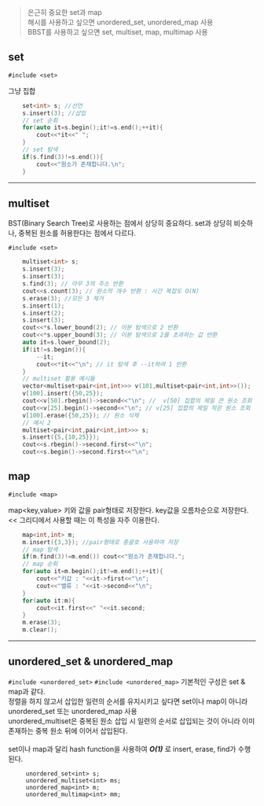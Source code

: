> 은근히 중요한 set과 map<br/>
> 해시를 사용하고 싶으면 unordered_set, unordered_map 사용<br/>
> BBST를 사용하고 싶으면 set, multiset, map, multimap 사용<br/>

## set

`#include <set>`

그냥 집합


```cpp
    set<int> s; //선언
    s.insert(3); //삽입
    // set 순회
    for(auto it=s.begin();it!=s.end();++it){
        cout<<*it<<" ";
    }
    // set 탐색
    if(s.find(3)!=s.end()){
        cout<<"원소가 존재합니다.\n";
    }

```

---

## multiset

BST(Binary Search Tree)로 사용하는 점에서 상당히 중요하다.
set과 상당히 비슷하나, 중복된 원소를 허용한다는 점에서 다르다.

`#include <set>`

```cpp
    multiset<int> s;
    s.insert(3);
    s.insert(3);
    s.find(3); // 아무 3의 주소 반환
    cout<<s.count(3); // 원소의 개수 반환 : 시간 복잡도 O(N)
    s.erase(3); //모든 3 제거
    s.insert(1);
    s.insert(2);
    s.insert(3);
    cout<<*s.lower_bound(2); // 이분 탐색으로 2 반환
    cout<<*s.upper_bound(3); // 이분 탐색으로 2를 초과하는 값 반환
    auto it=s.lower_bound(2);
    if(it!=s.begin()){
        --it;
        cout<<*it<<"\n"; // it 탐색 후 --it하여 1 반환
    }
    // multiset 활용 예시들
    vector<multiset<pair<int,int>>> v(101,multiset<pair<int,int>>());
    v[100].insert({50,25});
    cout<<v[50].rbegin()->second<<"\n"; //  v[50] 집합의 제일 큰 원소 조회
    cout<<v[25].begin()->second<<"\n"; // v[25] 집합의 제일 작은 원소 조회
    v[100].erase({50,25}); // 원소 삭제
    // 예시 2
    multiset<pair<int,pair<int,int>>> s;
    s.insert({5,{10,25}});
    cout<<s.rbegin()->second.first<<"\n";
    cout<<s.begin()->second.first<<"\n";
```

## map

 `#include <map>`

map<key,value>
키와 값을 pair형태로 저장한다. 
key값을 오름차순으로 저장한다. << 그리디에서 사용할 때는 이 특성을 자주 이용한다.

```cpp
    map<int,int> m;
    m.insert({3,3}); //pair형태로 중괄호 사용하여 저장
    // map 탐색
    if(m.find(3)!=m.end()) cout<<"원소가 존재합니다.";
    // map 순회
    for(auto it=m.begin();it!=m.end();++it){
        cout<<"키값 : "<<it->first<<"\n";
        cout<<"밸류 : "<<it->second<<"\n";
    }
    for(auto it:m){
        cout<<it.first<<" "<<it.second;
    }
    m.erase(3);
    m.clear();
```

---

## unordered_set & unordered_map

`#include <unordered_set>`
`#include <unordered_map>`
기본적인 구성은 set & map과 같다.<br>
정렬을 하지 않고서 삽입한 일련의 순서를 유지시키고 싶다면 set이나 map이 아니라 unordered_set 또는 unordered_map 사용<br>
unordered_multiset은 중복된 원소 삽입 시 일련의 순서로 삽입되는 것이 아니라 이미 존재하는 중복 원소 뒤에 이어서 삽입된다.<br>
<br>
set이나 map과 달리 hash function을 사용하여 ***O(1)*** 로 insert, erase, find가 수행된다.

```
     unordered_set<int> s;
     unordered_multiset<int> ms;
     unordered_map<int> m;
     unordered_multimap<int> mm;
```

